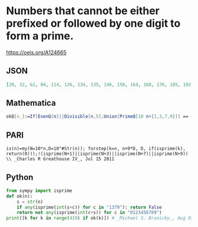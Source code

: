 # Numbers that cannot be either prefixed or followed by one digit to form a prime\.
https://oeis.org/A124665
## JSON
```JSON
[20, 32, 62, 84, 114, 126, 134, 135, 146, 150, 164, 168, 176, 185, 192, 196, 204, 210, 218, 232, 236, 240, 248, 256, 258, 282, 294, 298, 305, 314, 315, 324, 326, 328, 342, 348, 350, 356, 366, 368, 374, 375, 378, 395, 406, 408, 410, 414, 416, 418]
```
## Mathematica
```Mathematica
okQ[n_]:=If[EvenQ[n]||Divisible[n,5],Union[PrimeQ[10 n+{1,3,7,9}]] == {False},!PrimeQ[n]&&Union[PrimeQ[10 n+{1,3,7,9}]]=={False} && Union[ PrimeQ[Table[FromDigits[Join[{i},IntegerDigits[n]]],{i,9}]]] == {False}]; Select[Range[500],okQ] (* _Harvey P. Dale_, Jul 15 2011 *)
```
## PARI
```PARI
is(n)=my(N=10*n,D=10^#Str(n)); forstep(k=n, n+9*D, D, if(isprime(k), return(0)));!(isprime(N+1)||isprime(N+3)||isprime(N+7)||isprime(N+9)) \\ _Charles R Greathouse IV_, Jul 15 2011
```
## Python
```Python
from sympy import isprime
def ok(n):
    s = str(n)
    if any(isprime(int(s+c)) for c in "1379"): return False
    return not any(isprime(int(c+s)) for c in "0123456789")
print([k for k in range(419) if ok(k)]) # _Michael S. Branicky_, Aug 01 2022
```
